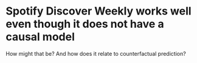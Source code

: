 # Spotify Discover Weekly works well even though it does not have a causal model
How might that be? And how does it relate to counterfactual prediction?

<!-- #p1 -->


<!-- #service -->

<!-- {BearID:BF1841B2-89CE-48C5-8399-1BDA26F38836-5025-00000553CEB4F7FA} -->
